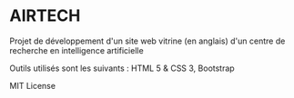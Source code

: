 # AIRTECH

Projet de développement d'un site web vitrine (en anglais) d'un centre de recherche en intelligence artificielle

Outils utilisés sont les suivants : HTML 5 & CSS 3, Bootstrap

MIT License

